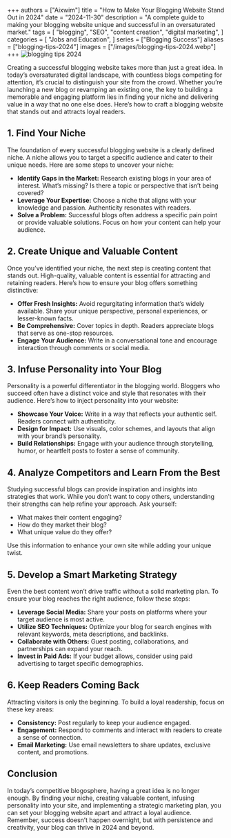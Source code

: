 +++
authors = ["Aixwim"]
title = "How to Make Your Blogging Website Stand Out in 2024"
date = "2024-11-30"
description = "A complete guide to making your blogging website unique and successful in an oversaturated market."
tags = [
    "blogging",
    "SEO",
    "content creation",
    "digital marketing",
]
categories = [
    "Jobs and Education",
]
series = ["Blogging Success"]
aliases = ["blogging-tips-2024"]
images = ["/images/blogging-tips-2024.webp"]
+++
![blogging tips 2024](/images/blogging-tips-2024.webp)

Creating a successful blogging website takes more than just a great idea. In today’s oversaturated digital landscape, with countless blogs competing for attention, it’s crucial to distinguish your site from the crowd. Whether you’re launching a new blog or revamping an existing one, the key to building a memorable and engaging platform lies in finding your niche and delivering value in a way that no one else does. Here’s how to craft a blogging website that stands out and attracts loyal readers.

<!--more-->

## 1. Find Your Niche

The foundation of every successful blogging website is a clearly defined niche. A niche allows you to target a specific audience and cater to their unique needs. Here are some steps to uncover your niche:

- **Identify Gaps in the Market:** Research existing blogs in your area of interest. What’s missing? Is there a topic or perspective that isn’t being covered?
- **Leverage Your Expertise:** Choose a niche that aligns with your knowledge and passion. Authenticity resonates with readers.
- **Solve a Problem:** Successful blogs often address a specific pain point or provide valuable solutions. Focus on how your content can help your audience.

## 2. Create Unique and Valuable Content

Once you’ve identified your niche, the next step is creating content that stands out. High-quality, valuable content is essential for attracting and retaining readers. Here’s how to ensure your blog offers something distinctive:

- **Offer Fresh Insights:** Avoid regurgitating information that’s widely available. Share your unique perspective, personal experiences, or lesser-known facts.
- **Be Comprehensive:** Cover topics in depth. Readers appreciate blogs that serve as one-stop resources.
- **Engage Your Audience:** Write in a conversational tone and encourage interaction through comments or social media.

## 3. Infuse Personality into Your Blog

Personality is a powerful differentiator in the blogging world. Bloggers who succeed often have a distinct voice and style that resonates with their audience. Here’s how to inject personality into your website:

- **Showcase Your Voice:** Write in a way that reflects your authentic self. Readers connect with authenticity.
- **Design for Impact:** Use visuals, color schemes, and layouts that align with your brand’s personality.
- **Build Relationships:** Engage with your audience through storytelling, humor, or heartfelt posts to foster a sense of community.

## 4. Analyze Competitors and Learn From the Best

Studying successful blogs can provide inspiration and insights into strategies that work. While you don’t want to copy others, understanding their strengths can help refine your approach. Ask yourself:

- What makes their content engaging?
- How do they market their blog?
- What unique value do they offer?

Use this information to enhance your own site while adding your unique twist.

## 5. Develop a Smart Marketing Strategy

Even the best content won’t drive traffic without a solid marketing plan. To ensure your blog reaches the right audience, follow these steps:

- **Leverage Social Media:** Share your posts on platforms where your target audience is most active.
- **Utilize SEO Techniques:** Optimize your blog for search engines with relevant keywords, meta descriptions, and backlinks.
- **Collaborate with Others:** Guest posting, collaborations, and partnerships can expand your reach.
- **Invest in Paid Ads:** If your budget allows, consider using paid advertising to target specific demographics.

## 6. Keep Readers Coming Back

Attracting visitors is only the beginning. To build a loyal readership, focus on these key areas:

- **Consistency:** Post regularly to keep your audience engaged.
- **Engagement:** Respond to comments and interact with readers to create a sense of connection.
- **Email Marketing:** Use email newsletters to share updates, exclusive content, and promotions.

## Conclusion

In today’s competitive blogosphere, having a great idea is no longer enough. By finding your niche, creating valuable content, infusing personality into your site, and implementing a strategic marketing plan, you can set your blogging website apart and attract a loyal audience. Remember, success doesn’t happen overnight, but with persistence and creativity, your blog can thrive in 2024 and beyond.

